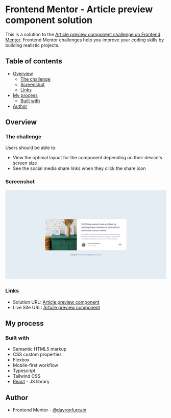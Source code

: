 # Frontend Mentor - Article preview component solution

This is a solution to the [Article preview component challenge on Frontend Mentor](https://www.frontendmentor.io/challenges/article-preview-component-dYBN_pYFT). Frontend Mentor challenges help you improve your coding skills by building realistic projects.

## Table of contents

- [Overview](#overview)
  - [The challenge](#the-challenge)
  - [Screenshot](#screenshot)
  - [Links](#links)
- [My process](#my-process)
  - [Built with](#built-with)
- [Author](#author)

## Overview

### The challenge

Users should be able to:

- View the optimal layout for the component depending on their device's screen size
- See the social media share links when they click the share icon

### Screenshot

![](./preview.png)

### Links

- Solution URL: [Article preview component](https://github.com/dayronfurcain/article-preview-component)
- Live Site URL: [Article preview component](https://tiny-florentine-c0b2d9.netlify.app/)

## My process

### Built with

- Semantic HTML5 markup
- CSS custom properties
- Flexbox
- Mobile-first workflow
- Typescript
- Tailwind CSS
- [React](https://reactjs.org/) - JS library

## Author

- Frontend Mentor - [@dayronfurcain](https://www.frontendmentor.io/profile/dayronfurcain)
